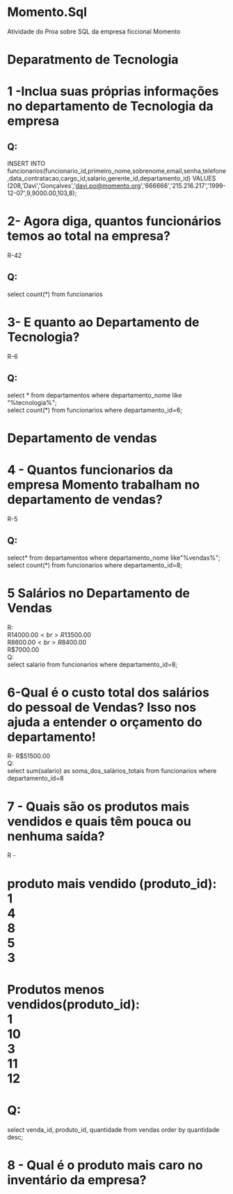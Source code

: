 # Momento.Sql
Atividade do Proa sobre SQL da empresa ficcional Momento
# Deparatmento de Tecnologia

# 1 -Inclua suas próprias informações no departamento de Tecnologia da empresa
## Q:
INSERT INTO funcionarios(funcionario_id,primeiro_nome,sobrenome,email,senha,telefone,data_contratacao,cargo_id,salario,gerente_id,departamento_id) VALUES (208,'Davi','Gonçalves','davi.po@momento.org','666666','215.216.217','1999-12-07',9,9000.00,103,8);

# 2- Agora diga, quantos funcionários temos ao total na empresa?
R-42
## Q:

select count(*) from  funcionarios

# 3- E quanto ao Departamento de Tecnologia?
R-6
## Q:
select * from departamentos where departamento_nome like "%tecnologia%";<br>
select count(*) from funcionarios where departamento_id=6;

# Departamento de vendas

# 4 - Quantos funcionarios da empresa Momento trabalham no departamento de vendas?
R-5
## Q:
select* from departamentos where departamento_nome like"%vendas%";<br>
select count(*) from funcionarios where departamento_id=8;
# 5 Salários no Departamento de Vendas
R:<br>
R$14000.00<br>
R$13500.00<br>
R$8600.00<br>
R$8400.00<br>
R$7000.00<br>
Q:<BR>
select salario from funcionarios where departamento_id=8; 
# 6-Qual é o custo total dos salários do pessoal de Vendas? Isso nos ajuda a entender o orçamento do departamento!
R- R$51500.00<br>
Q:<br>
select sum(salario) as soma_dos_salários_totais from funcionarios where departamento_id=8 
# 7 -  Quais são os produtos mais vendidos e quais têm pouca ou nenhuma saída?
R - <br> 
# produto mais vendido (produto_id):<br>1<br> 4 <br>  8 <br> 5 <br> 3 <br> 
# Produtos menos vendidos(produto_id):<br> 1 <br> 10<br> 3<br> 11 <br> 12<br>
# Q:<br>
select venda_id, produto_id, quantidade from vendas order by quantidade desc;<br>
# 8 - Qual é o produto mais caro no inventário da empresa?
